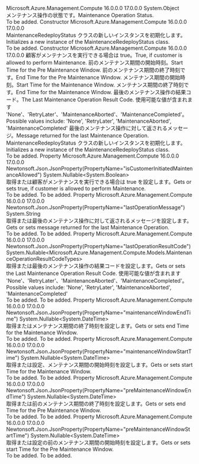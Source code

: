 <Type Name="MaintenanceRedeployStatus" FullName="Microsoft.Azure.Management.Compute.Models.MaintenanceRedeployStatus">
  <TypeSignature Language="C#" Value="public class MaintenanceRedeployStatus" />
  <TypeSignature Language="ILAsm" Value=".class public auto ansi beforefieldinit MaintenanceRedeployStatus extends System.Object" />
  <TypeSignature Language="DocId" Value="T:Microsoft.Azure.Management.Compute.Models.MaintenanceRedeployStatus" />
  <TypeSignature Language="VB.NET" Value="Public Class MaintenanceRedeployStatus" />
  <TypeSignature Language="F#" Value="type MaintenanceRedeployStatus = class" />
  <AssemblyInfo>
    <AssemblyName>Microsoft.Azure.Management.Compute</AssemblyName>
    <AssemblyVersion>16.0.0.0</AssemblyVersion>
    <AssemblyVersion>17.0.0.0</AssemblyVersion>
  </AssemblyInfo>
  <Base>
    <BaseTypeName>System.Object</BaseTypeName>
  </Base>
  <Interfaces />
  <Docs>
    <summary>
            <span data-ttu-id="5e12a-101">メンテナンス操作の状態です。</span><span class="sxs-lookup"><span data-stu-id="5e12a-101">Maintenance Operation Status.</span></span>
            </summary>
    <remarks>To be added.</remarks>
  </Docs>
  <Members>
    <Member MemberName=".ctor">
      <MemberSignature Language="C#" Value="public MaintenanceRedeployStatus ();" />
      <MemberSignature Language="ILAsm" Value=".method public hidebysig specialname rtspecialname instance void .ctor() cil managed" />
      <MemberSignature Language="DocId" Value="M:Microsoft.Azure.Management.Compute.Models.MaintenanceRedeployStatus.#ctor" />
      <MemberSignature Language="VB.NET" Value="Public Sub New ()" />
      <MemberType>Constructor</MemberType>
      <AssemblyInfo>
        <AssemblyName>Microsoft.Azure.Management.Compute</AssemblyName>
        <AssemblyVersion>16.0.0.0</AssemblyVersion>
        <AssemblyVersion>17.0.0.0</AssemblyVersion>
      </AssemblyInfo>
      <Parameters />
      <Docs>
        <summary>
            <span data-ttu-id="5e12a-102">MaintenanceRedeployStatus クラスの新しいインスタンスを初期化します。</span><span class="sxs-lookup"><span data-stu-id="5e12a-102">Initializes a new instance of the MaintenanceRedeployStatus class.</span></span>
            </summary>
        <remarks>To be added.</remarks>
      </Docs>
    </Member>
    <Member MemberName=".ctor">
      <MemberSignature Language="C#" Value="public MaintenanceRedeployStatus (Nullable&lt;bool&gt; isCustomerInitiatedMaintenanceAllowed = null, Nullable&lt;DateTime&gt; preMaintenanceWindowStartTime = null, Nullable&lt;DateTime&gt; preMaintenanceWindowEndTime = null, Nullable&lt;DateTime&gt; maintenanceWindowStartTime = null, Nullable&lt;DateTime&gt; maintenanceWindowEndTime = null, Nullable&lt;Microsoft.Azure.Management.Compute.Models.MaintenanceOperationResultCodeTypes&gt; lastOperationResultCode = null, string lastOperationMessage = null);" />
      <MemberSignature Language="ILAsm" Value=".method public hidebysig specialname rtspecialname instance void .ctor(valuetype System.Nullable`1&lt;bool&gt; isCustomerInitiatedMaintenanceAllowed, valuetype System.Nullable`1&lt;valuetype System.DateTime&gt; preMaintenanceWindowStartTime, valuetype System.Nullable`1&lt;valuetype System.DateTime&gt; preMaintenanceWindowEndTime, valuetype System.Nullable`1&lt;valuetype System.DateTime&gt; maintenanceWindowStartTime, valuetype System.Nullable`1&lt;valuetype System.DateTime&gt; maintenanceWindowEndTime, valuetype System.Nullable`1&lt;valuetype Microsoft.Azure.Management.Compute.Models.MaintenanceOperationResultCodeTypes&gt; lastOperationResultCode, string lastOperationMessage) cil managed" />
      <MemberSignature Language="DocId" Value="M:Microsoft.Azure.Management.Compute.Models.MaintenanceRedeployStatus.#ctor(System.Nullable{System.Boolean},System.Nullable{System.DateTime},System.Nullable{System.DateTime},System.Nullable{System.DateTime},System.Nullable{System.DateTime},System.Nullable{Microsoft.Azure.Management.Compute.Models.MaintenanceOperationResultCodeTypes},System.String)" />
      <MemberSignature Language="VB.NET" Value="Public Sub New (Optional isCustomerInitiatedMaintenanceAllowed As Nullable(Of Boolean) = null, Optional preMaintenanceWindowStartTime As Nullable(Of DateTime) = null, Optional preMaintenanceWindowEndTime As Nullable(Of DateTime) = null, Optional maintenanceWindowStartTime As Nullable(Of DateTime) = null, Optional maintenanceWindowEndTime As Nullable(Of DateTime) = null, Optional lastOperationResultCode As Nullable(Of MaintenanceOperationResultCodeTypes) = null, Optional lastOperationMessage As String = null)" />
      <MemberSignature Language="F#" Value="new Microsoft.Azure.Management.Compute.Models.MaintenanceRedeployStatus : Nullable&lt;bool&gt; * Nullable&lt;DateTime&gt; * Nullable&lt;DateTime&gt; * Nullable&lt;DateTime&gt; * Nullable&lt;DateTime&gt; * Nullable&lt;Microsoft.Azure.Management.Compute.Models.MaintenanceOperationResultCodeTypes&gt; * string -&gt; Microsoft.Azure.Management.Compute.Models.MaintenanceRedeployStatus" Usage="new Microsoft.Azure.Management.Compute.Models.MaintenanceRedeployStatus (isCustomerInitiatedMaintenanceAllowed, preMaintenanceWindowStartTime, preMaintenanceWindowEndTime, maintenanceWindowStartTime, maintenanceWindowEndTime, lastOperationResultCode, lastOperationMessage)" />
      <MemberType>Constructor</MemberType>
      <AssemblyInfo>
        <AssemblyName>Microsoft.Azure.Management.Compute</AssemblyName>
        <AssemblyVersion>16.0.0.0</AssemblyVersion>
        <AssemblyVersion>17.0.0.0</AssemblyVersion>
      </AssemblyInfo>
      <Parameters>
        <Parameter Name="isCustomerInitiatedMaintenanceAllowed" Type="System.Nullable&lt;System.Boolean&gt;" />
        <Parameter Name="preMaintenanceWindowStartTime" Type="System.Nullable&lt;System.DateTime&gt;" />
        <Parameter Name="preMaintenanceWindowEndTime" Type="System.Nullable&lt;System.DateTime&gt;" />
        <Parameter Name="maintenanceWindowStartTime" Type="System.Nullable&lt;System.DateTime&gt;" />
        <Parameter Name="maintenanceWindowEndTime" Type="System.Nullable&lt;System.DateTime&gt;" />
        <Parameter Name="lastOperationResultCode" Type="System.Nullable&lt;Microsoft.Azure.Management.Compute.Models.MaintenanceOperationResultCodeTypes&gt;" />
        <Parameter Name="lastOperationMessage" Type="System.String" />
      </Parameters>
      <Docs>
        <param name="isCustomerInitiatedMaintenanceAllowed"><span data-ttu-id="5e12a-103">顧客がメンテナンスを実行できる場合は true。</span><span class="sxs-lookup"><span data-stu-id="5e12a-103">True, if customer is allowed to perform Maintenance.</span></span></param>
        <param name="preMaintenanceWindowStartTime"><span data-ttu-id="5e12a-104">前のメンテナンス期間の開始時刻。</span><span class="sxs-lookup"><span data-stu-id="5e12a-104">Start Time for the Pre Maintenance Window.</span></span></param>
        <param name="preMaintenanceWindowEndTime"><span data-ttu-id="5e12a-105">前のメンテナンス期間の終了時刻です。</span><span class="sxs-lookup"><span data-stu-id="5e12a-105">End Time for the Pre Maintenance Window.</span></span></param>
        <param name="maintenanceWindowStartTime"><span data-ttu-id="5e12a-106">メンテナンス期間の開始時刻。</span><span class="sxs-lookup"><span data-stu-id="5e12a-106">Start Time for the Maintenance Window.</span></span></param>
        <param name="maintenanceWindowEndTime"><span data-ttu-id="5e12a-107">メンテナンス期間の終了時刻です。</span><span class="sxs-lookup"><span data-stu-id="5e12a-107">End Time for the Maintenance Window.</span></span></param>
        <param name="lastOperationResultCode"><span data-ttu-id="5e12a-108">最後のメンテナンス操作の結果コード。</span><span class="sxs-lookup"><span data-stu-id="5e12a-108">The Last Maintenance Operation Result Code.</span></span> <span data-ttu-id="5e12a-109">使用可能な値が含まれます 'None'、'RetryLater'、'MaintenanceAborted'、'MaintenanceCompleted'。</span><span class="sxs-lookup"><span data-stu-id="5e12a-109">Possible values include: 'None', 'RetryLater', 'MaintenanceAborted', 'MaintenanceCompleted'</span></span></param>
        <param name="lastOperationMessage"><span data-ttu-id="5e12a-110">最後のメンテナンス操作に対して返されるメッセージ。</span><span class="sxs-lookup"><span data-stu-id="5e12a-110">Message returned for the last Maintenance Operation.</span></span></param>
        <summary>
            <span data-ttu-id="5e12a-111">MaintenanceRedeployStatus クラスの新しいインスタンスを初期化します。</span><span class="sxs-lookup"><span data-stu-id="5e12a-111">Initializes a new instance of the MaintenanceRedeployStatus class.</span></span>
            </summary>
        <remarks>To be added.</remarks>
      </Docs>
    </Member>
    <Member MemberName="IsCustomerInitiatedMaintenanceAllowed">
      <MemberSignature Language="C#" Value="public Nullable&lt;bool&gt; IsCustomerInitiatedMaintenanceAllowed { get; set; }" />
      <MemberSignature Language="ILAsm" Value=".property instance valuetype System.Nullable`1&lt;bool&gt; IsCustomerInitiatedMaintenanceAllowed" />
      <MemberSignature Language="DocId" Value="P:Microsoft.Azure.Management.Compute.Models.MaintenanceRedeployStatus.IsCustomerInitiatedMaintenanceAllowed" />
      <MemberSignature Language="VB.NET" Value="Public Property IsCustomerInitiatedMaintenanceAllowed As Nullable(Of Boolean)" />
      <MemberSignature Language="F#" Value="member this.IsCustomerInitiatedMaintenanceAllowed : Nullable&lt;bool&gt; with get, set" Usage="Microsoft.Azure.Management.Compute.Models.MaintenanceRedeployStatus.IsCustomerInitiatedMaintenanceAllowed" />
      <MemberType>Property</MemberType>
      <AssemblyInfo>
        <AssemblyName>Microsoft.Azure.Management.Compute</AssemblyName>
        <AssemblyVersion>16.0.0.0</AssemblyVersion>
        <AssemblyVersion>17.0.0.0</AssemblyVersion>
      </AssemblyInfo>
      <Attributes>
        <Attribute>
          <AttributeName>Newtonsoft.Json.JsonProperty(PropertyName="isCustomerInitiatedMaintenanceAllowed")</AttributeName>
        </Attribute>
      </Attributes>
      <ReturnValue>
        <ReturnType>System.Nullable&lt;System.Boolean&gt;</ReturnType>
      </ReturnValue>
      <Docs>
        <summary>
            <span data-ttu-id="5e12a-112">取得または顧客がメンテナンスを実行できる場合は true を設定します。</span><span class="sxs-lookup"><span data-stu-id="5e12a-112">Gets or sets true, if customer is allowed to perform Maintenance.</span></span>
            </summary>
        <value>To be added.</value>
        <remarks>To be added.</remarks>
      </Docs>
    </Member>
    <Member MemberName="LastOperationMessage">
      <MemberSignature Language="C#" Value="public string LastOperationMessage { get; set; }" />
      <MemberSignature Language="ILAsm" Value=".property instance string LastOperationMessage" />
      <MemberSignature Language="DocId" Value="P:Microsoft.Azure.Management.Compute.Models.MaintenanceRedeployStatus.LastOperationMessage" />
      <MemberSignature Language="VB.NET" Value="Public Property LastOperationMessage As String" />
      <MemberSignature Language="F#" Value="member this.LastOperationMessage : string with get, set" Usage="Microsoft.Azure.Management.Compute.Models.MaintenanceRedeployStatus.LastOperationMessage" />
      <MemberType>Property</MemberType>
      <AssemblyInfo>
        <AssemblyName>Microsoft.Azure.Management.Compute</AssemblyName>
        <AssemblyVersion>16.0.0.0</AssemblyVersion>
        <AssemblyVersion>17.0.0.0</AssemblyVersion>
      </AssemblyInfo>
      <Attributes>
        <Attribute>
          <AttributeName>Newtonsoft.Json.JsonProperty(PropertyName="lastOperationMessage")</AttributeName>
        </Attribute>
      </Attributes>
      <ReturnValue>
        <ReturnType>System.String</ReturnType>
      </ReturnValue>
      <Docs>
        <summary>
            <span data-ttu-id="5e12a-113">取得または最後のメンテナンス操作に対して返されるメッセージを設定します。</span><span class="sxs-lookup"><span data-stu-id="5e12a-113">Gets or sets message returned for the last Maintenance Operation.</span></span>
            </summary>
        <value>To be added.</value>
        <remarks>To be added.</remarks>
      </Docs>
    </Member>
    <Member MemberName="LastOperationResultCode">
      <MemberSignature Language="C#" Value="public Nullable&lt;Microsoft.Azure.Management.Compute.Models.MaintenanceOperationResultCodeTypes&gt; LastOperationResultCode { get; set; }" />
      <MemberSignature Language="ILAsm" Value=".property instance valuetype System.Nullable`1&lt;valuetype Microsoft.Azure.Management.Compute.Models.MaintenanceOperationResultCodeTypes&gt; LastOperationResultCode" />
      <MemberSignature Language="DocId" Value="P:Microsoft.Azure.Management.Compute.Models.MaintenanceRedeployStatus.LastOperationResultCode" />
      <MemberSignature Language="VB.NET" Value="Public Property LastOperationResultCode As Nullable(Of MaintenanceOperationResultCodeTypes)" />
      <MemberSignature Language="F#" Value="member this.LastOperationResultCode : Nullable&lt;Microsoft.Azure.Management.Compute.Models.MaintenanceOperationResultCodeTypes&gt; with get, set" Usage="Microsoft.Azure.Management.Compute.Models.MaintenanceRedeployStatus.LastOperationResultCode" />
      <MemberType>Property</MemberType>
      <AssemblyInfo>
        <AssemblyName>Microsoft.Azure.Management.Compute</AssemblyName>
        <AssemblyVersion>16.0.0.0</AssemblyVersion>
        <AssemblyVersion>17.0.0.0</AssemblyVersion>
      </AssemblyInfo>
      <Attributes>
        <Attribute>
          <AttributeName>Newtonsoft.Json.JsonProperty(PropertyName="lastOperationResultCode")</AttributeName>
        </Attribute>
      </Attributes>
      <ReturnValue>
        <ReturnType>System.Nullable&lt;Microsoft.Azure.Management.Compute.Models.MaintenanceOperationResultCodeTypes&gt;</ReturnType>
      </ReturnValue>
      <Docs>
        <summary>
            <span data-ttu-id="5e12a-114">取得または最後のメンテナンス操作の結果コードを設定します。</span><span class="sxs-lookup"><span data-stu-id="5e12a-114">Gets or sets the Last Maintenance Operation Result Code.</span></span> <span data-ttu-id="5e12a-115">使用可能な値が含まれます 'None'、'RetryLater'、'MaintenanceAborted'、'MaintenanceCompleted'。</span><span class="sxs-lookup"><span data-stu-id="5e12a-115">Possible values include: 'None', 'RetryLater', 'MaintenanceAborted', 'MaintenanceCompleted'</span></span>
            </summary>
        <value>To be added.</value>
        <remarks>To be added.</remarks>
      </Docs>
    </Member>
    <Member MemberName="MaintenanceWindowEndTime">
      <MemberSignature Language="C#" Value="public Nullable&lt;DateTime&gt; MaintenanceWindowEndTime { get; set; }" />
      <MemberSignature Language="ILAsm" Value=".property instance valuetype System.Nullable`1&lt;valuetype System.DateTime&gt; MaintenanceWindowEndTime" />
      <MemberSignature Language="DocId" Value="P:Microsoft.Azure.Management.Compute.Models.MaintenanceRedeployStatus.MaintenanceWindowEndTime" />
      <MemberSignature Language="VB.NET" Value="Public Property MaintenanceWindowEndTime As Nullable(Of DateTime)" />
      <MemberSignature Language="F#" Value="member this.MaintenanceWindowEndTime : Nullable&lt;DateTime&gt; with get, set" Usage="Microsoft.Azure.Management.Compute.Models.MaintenanceRedeployStatus.MaintenanceWindowEndTime" />
      <MemberType>Property</MemberType>
      <AssemblyInfo>
        <AssemblyName>Microsoft.Azure.Management.Compute</AssemblyName>
        <AssemblyVersion>16.0.0.0</AssemblyVersion>
        <AssemblyVersion>17.0.0.0</AssemblyVersion>
      </AssemblyInfo>
      <Attributes>
        <Attribute>
          <AttributeName>Newtonsoft.Json.JsonProperty(PropertyName="maintenanceWindowEndTime")</AttributeName>
        </Attribute>
      </Attributes>
      <ReturnValue>
        <ReturnType>System.Nullable&lt;System.DateTime&gt;</ReturnType>
      </ReturnValue>
      <Docs>
        <summary>
            <span data-ttu-id="5e12a-116">取得またはメンテナンス期間の終了時刻を設定します。</span><span class="sxs-lookup"><span data-stu-id="5e12a-116">Gets or sets end Time for the Maintenance Window.</span></span>
            </summary>
        <value>To be added.</value>
        <remarks>To be added.</remarks>
      </Docs>
    </Member>
    <Member MemberName="MaintenanceWindowStartTime">
      <MemberSignature Language="C#" Value="public Nullable&lt;DateTime&gt; MaintenanceWindowStartTime { get; set; }" />
      <MemberSignature Language="ILAsm" Value=".property instance valuetype System.Nullable`1&lt;valuetype System.DateTime&gt; MaintenanceWindowStartTime" />
      <MemberSignature Language="DocId" Value="P:Microsoft.Azure.Management.Compute.Models.MaintenanceRedeployStatus.MaintenanceWindowStartTime" />
      <MemberSignature Language="VB.NET" Value="Public Property MaintenanceWindowStartTime As Nullable(Of DateTime)" />
      <MemberSignature Language="F#" Value="member this.MaintenanceWindowStartTime : Nullable&lt;DateTime&gt; with get, set" Usage="Microsoft.Azure.Management.Compute.Models.MaintenanceRedeployStatus.MaintenanceWindowStartTime" />
      <MemberType>Property</MemberType>
      <AssemblyInfo>
        <AssemblyName>Microsoft.Azure.Management.Compute</AssemblyName>
        <AssemblyVersion>16.0.0.0</AssemblyVersion>
        <AssemblyVersion>17.0.0.0</AssemblyVersion>
      </AssemblyInfo>
      <Attributes>
        <Attribute>
          <AttributeName>Newtonsoft.Json.JsonProperty(PropertyName="maintenanceWindowStartTime")</AttributeName>
        </Attribute>
      </Attributes>
      <ReturnValue>
        <ReturnType>System.Nullable&lt;System.DateTime&gt;</ReturnType>
      </ReturnValue>
      <Docs>
        <summary>
            <span data-ttu-id="5e12a-117">取得または設定、メンテナンス期間の開始時刻を設定します。</span><span class="sxs-lookup"><span data-stu-id="5e12a-117">Gets or sets start Time for the Maintenance Window.</span></span>
            </summary>
        <value>To be added.</value>
        <remarks>To be added.</remarks>
      </Docs>
    </Member>
    <Member MemberName="PreMaintenanceWindowEndTime">
      <MemberSignature Language="C#" Value="public Nullable&lt;DateTime&gt; PreMaintenanceWindowEndTime { get; set; }" />
      <MemberSignature Language="ILAsm" Value=".property instance valuetype System.Nullable`1&lt;valuetype System.DateTime&gt; PreMaintenanceWindowEndTime" />
      <MemberSignature Language="DocId" Value="P:Microsoft.Azure.Management.Compute.Models.MaintenanceRedeployStatus.PreMaintenanceWindowEndTime" />
      <MemberSignature Language="VB.NET" Value="Public Property PreMaintenanceWindowEndTime As Nullable(Of DateTime)" />
      <MemberSignature Language="F#" Value="member this.PreMaintenanceWindowEndTime : Nullable&lt;DateTime&gt; with get, set" Usage="Microsoft.Azure.Management.Compute.Models.MaintenanceRedeployStatus.PreMaintenanceWindowEndTime" />
      <MemberType>Property</MemberType>
      <AssemblyInfo>
        <AssemblyName>Microsoft.Azure.Management.Compute</AssemblyName>
        <AssemblyVersion>16.0.0.0</AssemblyVersion>
        <AssemblyVersion>17.0.0.0</AssemblyVersion>
      </AssemblyInfo>
      <Attributes>
        <Attribute>
          <AttributeName>Newtonsoft.Json.JsonProperty(PropertyName="preMaintenanceWindowEndTime")</AttributeName>
        </Attribute>
      </Attributes>
      <ReturnValue>
        <ReturnType>System.Nullable&lt;System.DateTime&gt;</ReturnType>
      </ReturnValue>
      <Docs>
        <summary>
            <span data-ttu-id="5e12a-118">取得または前のメンテナンス期間の終了時刻を設定します。</span><span class="sxs-lookup"><span data-stu-id="5e12a-118">Gets or sets end Time for the Pre Maintenance Window.</span></span>
            </summary>
        <value>To be added.</value>
        <remarks>To be added.</remarks>
      </Docs>
    </Member>
    <Member MemberName="PreMaintenanceWindowStartTime">
      <MemberSignature Language="C#" Value="public Nullable&lt;DateTime&gt; PreMaintenanceWindowStartTime { get; set; }" />
      <MemberSignature Language="ILAsm" Value=".property instance valuetype System.Nullable`1&lt;valuetype System.DateTime&gt; PreMaintenanceWindowStartTime" />
      <MemberSignature Language="DocId" Value="P:Microsoft.Azure.Management.Compute.Models.MaintenanceRedeployStatus.PreMaintenanceWindowStartTime" />
      <MemberSignature Language="VB.NET" Value="Public Property PreMaintenanceWindowStartTime As Nullable(Of DateTime)" />
      <MemberSignature Language="F#" Value="member this.PreMaintenanceWindowStartTime : Nullable&lt;DateTime&gt; with get, set" Usage="Microsoft.Azure.Management.Compute.Models.MaintenanceRedeployStatus.PreMaintenanceWindowStartTime" />
      <MemberType>Property</MemberType>
      <AssemblyInfo>
        <AssemblyName>Microsoft.Azure.Management.Compute</AssemblyName>
        <AssemblyVersion>16.0.0.0</AssemblyVersion>
        <AssemblyVersion>17.0.0.0</AssemblyVersion>
      </AssemblyInfo>
      <Attributes>
        <Attribute>
          <AttributeName>Newtonsoft.Json.JsonProperty(PropertyName="preMaintenanceWindowStartTime")</AttributeName>
        </Attribute>
      </Attributes>
      <ReturnValue>
        <ReturnType>System.Nullable&lt;System.DateTime&gt;</ReturnType>
      </ReturnValue>
      <Docs>
        <summary>
            <span data-ttu-id="5e12a-119">取得または設定の前のメンテナンス期間の開始時刻を設定します。</span><span class="sxs-lookup"><span data-stu-id="5e12a-119">Gets or sets start Time for the Pre Maintenance Window.</span></span>
            </summary>
        <value>To be added.</value>
        <remarks>To be added.</remarks>
      </Docs>
    </Member>
  </Members>
</Type>